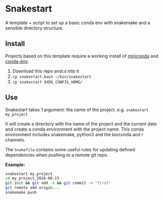 # Snakestart

A template + script to set up a basic conda env with snakemake and a sensible directory structure.

## Install

Projects based on this template require a working install of [miniconda](http://conda.pydata.org/docs/install/quick.html) and [conda-env](https://github.com/conda/conda-env).

1. Download this repo and`cd` into it
2. `cp snakestart.bash ~/bin/snakestart`
3. `cp snakestart $XDG_CONFIG_HOME/`

## Use

Snakestart takes 1 argument: the name of the project.
e.g. `snakestart my_project`

It will create a directory with the name of the project and the current date and create a conda environment with the project name. This conda environment includes snakemake, python3 and the bioconda and r channels.

The `Snakefile` contains some useful rules for updating defined dependencies when pushing to a remote git repo.

**Example:**
```bash
snakestart my_project
cd my_project_2016-08-15
git init && git add -A && git commit -m "first"
git remote add origin...
snakemake push
```
